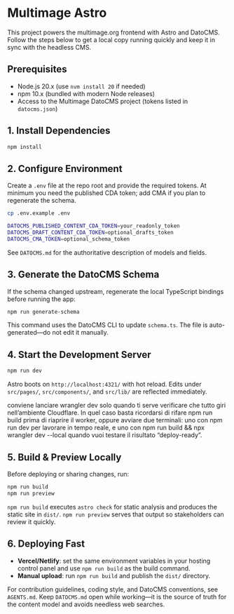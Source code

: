 # Multimage Astro

This project powers the multimage.org frontend with Astro and DatoCMS. Follow the steps below to get a local copy running quickly and keep it in sync with the headless CMS.

## Prerequisites

- Node.js 20.x (use `nvm install 20` if needed)
- npm 10.x (bundled with modern Node releases)
- Access to the Multimage DatoCMS project (tokens listed in `datocms.json`)

## 1. Install Dependencies

```bash
npm install
```

## 2. Configure Environment

Create a `.env` file at the repo root and provide the required tokens. At minimum you need the published CDA token; add CMA if you plan to regenerate the schema.

```bash
cp .env.example .env
```

```bash
DATOCMS_PUBLISHED_CONTENT_CDA_TOKEN=your_readonly_token
DATOCMS_DRAFT_CONTENT_CDA_TOKEN=optional_drafts_token
DATOCMS_CMA_TOKEN=optional_schema_token
```

See `DATOCMS.md` for the authoritative description of models and fields.

## 3. Generate the DatoCMS Schema

If the schema changed upstream, regenerate the local TypeScript bindings before running the app:

```bash
npm run generate-schema
```

This command uses the DatoCMS CLI to update `schema.ts`. The file is auto-generated—do not edit it manually.

## 4. Start the Development Server

```bash
npm run dev
```

Astro boots on `http://localhost:4321/` with hot reload. Edits under `src/pages/`, `src/components/`, and `src/lib/` are reflected immediately.

conviene lanciare wrangler dev solo quando ti serve verificare che tutto giri nell’ambiente Cloudflare.
In quel caso basta ricordarsi di rifare npm run build prima di riaprire il worker, oppure avviare due terminali: uno con npm run dev per lavorare in tempo reale, e uno con npm run build && npx wrangler dev --local quando vuoi testare il risultato “deploy-ready”.

## 5. Build & Preview Locally

Before deploying or sharing changes, run:

```bash
npm run build
npm run preview
```

`npm run build` executes `astro check` for static analysis and produces the static site in `dist/`. `npm run preview` serves that output so stakeholders can review it quickly.

## 6. Deploying Fast

- **Vercel/Netlify**: set the same environment variables in your hosting control panel and use `npm run build` as the build command.
- **Manual upload**: run `npm run build` and publish the `dist/` directory.

For contribution guidelines, coding style, and DatoCMS conventions, see `AGENTS.md`. Keep `DATOCMS.md` open while working—it is the source of truth for the content model and avoids needless web searches.
